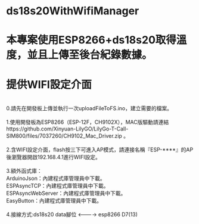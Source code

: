 # ds18s20WithWifiManager
# 本專案使用ESP8266+ds18s20取得溫度，並且上傳至後台紀錄數據。
# 提供WIFI設定介面
<br>
0.請先在開發板上傳並執行一次uploadFileToFS.ino，建立需要的檔案。<br><br>
1.使用開發板為ESP8266（ESP-12F，CH9102X），MAC版驅動請連結https://github.com/Xinyuan-LilyGO/LilyGo-T-Call-SIM800/files/7037260/CH9102_Mac_Driver.zip 。<br> <br>
2.含WIFI設定介面，flash按三下可進入AP模式，請連接名稱『ESP-****』的AP後瀏覽器開啟192.168.4.1進行WIFI設定。<br> <br>
3.額外函式庫：<br>
  ArduinoJson：內建程式庫管理員中下載。<br>
  ESPAsyncTCP：內建程式庫管理員中下載。<br>
  ESPAsyncWebServer：內建程式庫管理員中下載。<br>
  EasyButton：內建程式庫管理員中下載。<br><br>
4.接線方式:ds18s20 data腳位 <----> esp8266 D7(13)
